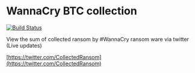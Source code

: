 # WannaCry BTC collection
[![Build Status](https://travis-ci.org/kishaningithub/collected_ransom.svg?branch=master)](https://travis-ci.org/kishaningithub/collected_ransom)

View the sum of collected ransom by #WannaCry ransom ware
via twitter (Live updates)

[https://twitter.com/CollectedRansom](https://twitter.com/CollectedRansom)


